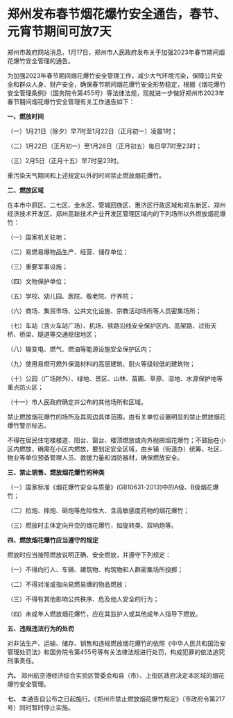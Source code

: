 # 郑州发布春节烟花爆竹安全通告，春节、元宵节期间可放7天

郑州市政府网站消息，1月17日，郑州市人民政府发布关于加强2023年春节期间烟花爆竹安全管理的通告。

为加强2023年春节期间烟花爆竹安全管理工作，减少大气环境污染，保障公共安全和群众人身、财产安全，确保春节期间烟花爆竹安全形势稳定，根据《烟花爆竹安全管理条例》（国务院令第455号）等法律法规，现就进一步做好郑州市2023年春节期间烟花爆竹安全管理有关工作通告如下：

**一、燃放时间**

（一）1月21日（除夕）早7时至1月22日（正月初一）凌晨1时；

（二）1月22日（正月初一）至1月26日（正月初五）每日早7时至23时；

（三）2月5日（正月十五）早7时至23时。

重污染天气期间和上述规定以外的时间禁止燃放烟花爆竹。

**二、燃放区域**

在本市中原区、二七区、金水区、管城回族区、惠济区行政区域和郑东新区、郑州经济技术开发区、郑州高新技术产业开发区管理区域内的下列场所以外燃放烟花爆竹：

（一）国家机关驻地；

（二）易燃易爆物品生产、经营、储存单位；

（三）重要军事设施；

（四）文物保护单位；

（五）学校、幼儿园、医院、敬老院、疗养院；

（六）商场、集贸市场、公共文化设施、宗教活动场所等人员密集场所；

（七）车站（含火车站广场）、机场、铁路沿线安全保护区内、高架路、过街天桥、桥梁、隧道等交通枢纽地区；

（八）输变电、燃气、燃油等能源设施安全保护区内；

（九）使用易燃可燃外保温材料的高层建筑、耐火等级较低的建筑物；

（十）公园（广场除外）、绿地、景区、山林、苗圃、草原、湿地、水源保护地等重点防火区；

（十一）市人民政府确定并公布的其他场所和区域。

禁止燃放烟花爆竹的场所及其周边具体范围，由有关单位设置明显的禁止燃放烟花爆竹警示标志。

不得在居民住宅楼楼道、阳台、窗台、楼顶燃放或向外抛掷烟花爆竹；不鼓励在小区内燃放，确需在小区内燃放，要划定安全区域，由乡镇（街道办）统筹，社区、物业等单位预备管理人员、救援力量和消防器材，确保燃放安全。

**三、禁止销售、燃放烟花爆竹的种类**

（一）国家标准《烟花爆竹安全与质量》(GB10631-2013)中的A级、B级烟花爆竹；

（二）拉炮、摔炮、砸炮等危险性大、含高敏感度药物的烟花爆竹；

（三）燃放时主体定向升空的烟花爆竹，如旋转类、双响炮等。

**四、燃放烟花爆竹应当遵守的规定**

燃放时应当按照燃放说明正确、安全燃放，并遵守下列规定：

（一）不得向行人、车辆、建筑物、构筑物和人群密集场所投掷；

（二）不得对准或指向易燃易爆的物品燃放；

（三）不得有其他影响公共秩序、危及他人安全的行为；

（四）未成年人燃放烟花爆竹，应在其监护人或其他成年人指导下燃放。

**五、违规违法行为的处罚**

对非法生产、运输、储存、销售和违规燃放烟花爆竹的依照《中华人民共和国治安管理处罚法》和国务院令第455号等有关法律法规进行处罚，构成犯罪的依法追究刑事责任。

**六、** 郑州航空港经济综合实验区管委会和县（市）、上街区政府决定本区域的烟花爆竹安全管理。

**七、** 本通告自公布之日起施行。《郑州市禁止燃放烟花爆竹规定》（市政府令第217号）同时暂时停止实施。

